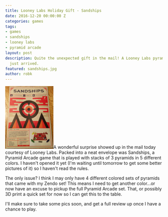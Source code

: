 ```yaml
---
title: Looney Labs Holiday Gift - Sandships
date: 2016-12-20 00:00:00 Z
categories: games
tags:
- games
- sandships
- looney labs
- pyramid arcade
layout: post
description: Quite the unexpected gift in the mail! A Looney Labs pyramid game, Sandships,
  just arrived.
featured: sandships.jpg
author: robk
---
```


<img src="/images/sandships/sandships.jpg" alt="Sandships" height="200" class="float-right" />A wonderful surprise showed up in the mail today courtesy of Looney Labs. Packed into a neat envelope was Sandships, a Pyramid Arcade game that is played with stacks of 3 pyramids in 5 different colors. I haven't opened it yet (I'm waiting until tomorrow to get some better pictures of it) so I haven't read the rules.

The only issue? I think I may only have 4 different colored sets of pyramids that came with my Zendo set! This means I need to get another color...or now have an excuse to pickup the full Pyramid Arcade set. That, or possibly 3D print a quick set for now so I can get this to the table.

I'll make sure to take some pics soon, and get a full review up once I have a chance to play.
